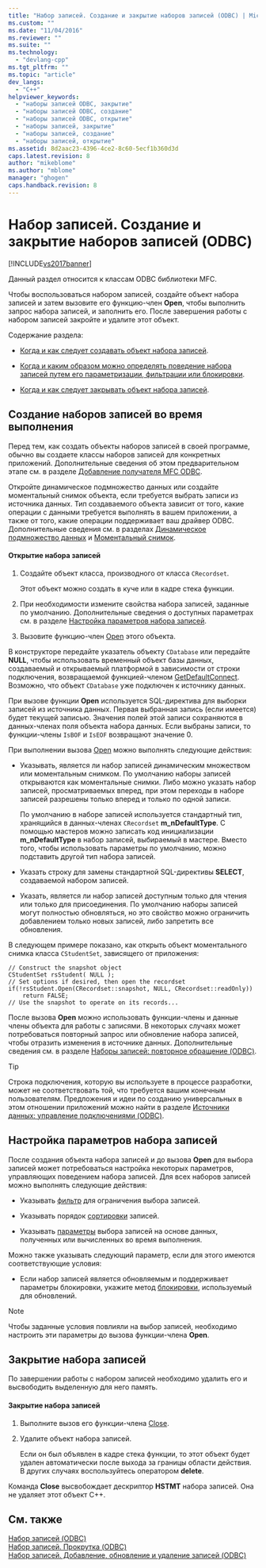 ```yaml
---
title: "Набор записей. Создание и закрытие наборов записей (ODBC) | Microsoft Docs"
ms.custom: ""
ms.date: "11/04/2016"
ms.reviewer: ""
ms.suite: ""
ms.technology: 
  - "devlang-cpp"
ms.tgt_pltfrm: ""
ms.topic: "article"
dev_langs: 
  - "C++"
helpviewer_keywords: 
  - "наборы записей ODBC, закрытие"
  - "наборы записей ODBC, создание"
  - "наборы записей ODBC, открытие"
  - "наборы записей, закрытие"
  - "наборы записей, создание"
  - "наборы записей, открытие"
ms.assetid: 8d2aac23-4396-4ce2-8c60-5ecf1b360d3d
caps.latest.revision: 8
author: "mikeblome"
ms.author: "mblome"
manager: "ghogen"
caps.handback.revision: 8
---
```

# Набор записей. Создание и закрытие наборов записей (ODBC)
[!INCLUDE[vs2017banner](../../assembler/inline/includes/vs2017banner.md)]

Данный раздел относится к классам ODBC библиотеки MFC.  
  
 Чтобы воспользоваться набором записей, создайте объект набора записей и затем вызовите его функцию\-член **Open**, чтобы выполнить запрос набора записей, и заполнить его.  После завершения работы с набором записей закройте и удалите этот объект.  
  
 Содержание раздела:  
  
-   [Когда и как следует создавать объект набора записей](#_core_creating_recordsets_at_run_time).  
  
-   [Когда и каким образом можно определять поведение набора записей путем его параметризации, фильтрации или блокировки](#_core_setting_recordset_options).  
  
-   [Когда и как следует закрывать объект набора записей](#_core_closing_a_recordset).  
  
##  <a name="_core_creating_recordsets_at_run_time"></a> Создание наборов записей во время выполнения  
 Перед тем, как создать объекты наборов записей в своей программе, обычно вы создаете классы наборов записей для конкретных приложений.  Дополнительные сведения об этом предварительном этапе см. в разделе [Добавление получателя MFC ODBC](../../mfc/reference/adding-an-mfc-odbc-consumer.md).  
  
 Откройте динамическое подмножество данных или создайте моментальный снимок объекта, если требуется выбрать записи из источника данных.  Тип создаваемого объекта зависит от того, какие операции с данными требуется выполнять в вашем приложении, а также от того, какие операции поддерживает ваш драйвер ODBC.  Дополнительные сведения см. в разделах [Динамическое подмножество данных](../../data/odbc/dynaset.md) и [Моментальный снимок](../Topic/Snapshot.md).  
  
#### Открытие набора записей  
  
1.  Создайте объект класса, производного от класса `CRecordset`.  
  
     Этот объект можно создать в куче или в кадре стека функции.  
  
2.  При необходимости измените свойства набора записей, заданные по умолчанию.  Дополнительные сведения о доступных параметрах см. в разделе [Настройка параметров набора записей](#_core_setting_recordset_options).  
  
3.  Вызовите функцию\-член [Open](../Topic/CRecordset::Open.md) этого объекта.  
  
 В конструкторе передайте указатель объекту `CDatabase` или передайте **NULL**, чтобы использовать временный объект базы данных, создаваемый и открываемый платформой в зависимости от строки подключения, возвращаемой функцией\-членом [GetDefaultConnect](../Topic/CRecordset::GetDefaultConnect.md).  Возможно, что объект `CDatabase` уже подключен к источнику данных.  
  
 При вызове функции **Open** используется SQL\-директива для выборки записей из источника данных.  Первая выбранная запись \(если имеется\) будет текущей записью.  Значения полей этой записи сохраняются в данных\-членах поля объекта набора данных.  Если выбраны записи, то функции\-члены `IsBOF` и `IsEOF` возвращают значение 0.  
  
 При выполнении вызова [Open](../Topic/CRecordset::Open.md) можно выполнять следующие действия:  
  
-   Указывать, является ли набор записей динамическим множеством или моментальным снимком.  По умолчанию наборы записей открываются как моментальные снимки.  Либо можно указать набор записей, просматриваемых вперед, при этом переходы в наборе записей разрешены только вперед и только по одной записи.  
  
     По умолчанию в наборе записей используется стандартный тип, хранящийся в данных\-членах `CRecordset` **m\_nDefaultType**.  С помощью мастеров можно записать код инициализации **m\_nDefaultType** в набор записей, выбираемый в мастере.  Вместо того, чтобы использовать параметры по умолчанию, можно подставить другой тип набора записей.  
  
-   Указать строку для замены стандартной SQL\-директивы **SELECT**, создаваемой набором записей.  
  
-   Указать, является ли набор записей доступным только для чтения или только для присоединения.  По умолчанию наборы записей могут полностью обновляться, но это свойство можно ограничить добавлением только новых записей, либо запретить все обновления.  
  
 В следующем примере показано, как открыть объект моментального снимка класса `CStudentSet`, зависящего от приложения:  
  
```  
// Construct the snapshot object  
CStudentSet rsStudent( NULL );  
// Set options if desired, then open the recordset  
if(!rsStudent.Open(CRecordset::snapshot, NULL, CRecordset::readOnly))  
    return FALSE;  
// Use the snapshot to operate on its records...  
```  
  
 После вызова **Open** можно использовать функции\-члены и данные члены объекта для работы с записями.  В некоторых случаях может потребоваться повторный запрос или обновление набора записей, чтобы отразить изменения в источнике данных.  Дополнительные сведения см. в разделе [Наборы записей: повторное обращение \(ODBC\)](../../data/odbc/recordset-requerying-a-recordset-odbc.md).  
  
> [!TIP]
>  Строка подключения, которую вы используете в процессе разработки, может не соответствовать той, что требуется вашим конечным пользователям.  Предложения и идеи по созданию универсальных в этом отношении приложений можно найти в разделе [Источники данных: управление подключениями \(ODBC\)](../../data/odbc/data-source-managing-connections-odbc.md).  
  
##  <a name="_core_setting_recordset_options"></a> Настройка параметров набора записей  
 После создания объекта набора записей и до вызова **Open** для выбора записей может потребоваться настройка некоторых параметров, управляющих поведением набора записей.  Для всех наборов записей можно выполнять следующие действия:  
  
-   Указывать [фильтр](../../data/odbc/recordset-filtering-records-odbc.md) для ограничения выбора записей.  
  
-   Указывать порядок [сортировки](../../data/odbc/recordset-sorting-records-odbc.md) записей.  
  
-   Указывать [параметры](../../data/odbc/recordset-parameterizing-a-recordset-odbc.md) выбора записей на основе данных, полученных или вычисленных во время выполнения.  
  
 Можно также указывать следующий параметр, если для этого имеются соответствующие условия:  
  
-   Если набор записей является обновляемым и поддерживает параметры блокировки, укажите метод [блокировки](../../data/odbc/recordset-locking-records-odbc.md), используемый для обновлений.  
  
> [!NOTE]
>  Чтобы заданные условия повлияли на выбор записей, необходимо настроить эти параметры до вызова функции\-члена **Open**.  
  
##  <a name="_core_closing_a_recordset"></a> Закрытие набора записей  
 По завершении работы с набором записей необходимо удалить его и высвободить выделенную для него память.  
  
#### Закрытие набора записей  
  
1.  Выполните вызов его функции\-члена [Close](../Topic/CRecordset::Close.md).  
  
2.  Удалите объект набора записей.  
  
     Если он был объявлен в кадре стека функции, то этот объект будет удален автоматически после выхода за границы области действия.  В других случаях воспользуйтесь оператором **delete**.  
  
 Команда **Close** высвобождает дескриптор **HSTMT** набора записей.  Она не удаляет этот объект C\+\+.  
  
## См. также  
 [Набор записей \(ODBC\)](../../data/odbc/recordset-odbc.md)   
 [Набор записей. Прокрутка \(ODBC\)](../Topic/Recordset:%20Scrolling%20\(ODBC\).md)   
 [Набор записей. Добавление, обновление и удаление записей \(ODBC\)](../../data/odbc/recordset-adding-updating-and-deleting-records-odbc.md)